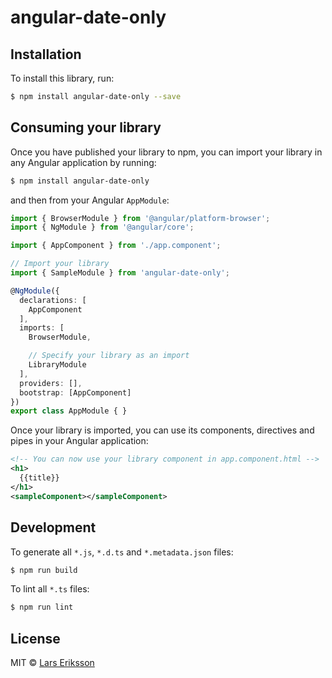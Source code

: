 # angular-date-only

## Installation

To install this library, run:

```bash
$ npm install angular-date-only --save
```

## Consuming your library

Once you have published your library to npm, you can import your library in any Angular application by running:

```bash
$ npm install angular-date-only
```

and then from your Angular `AppModule`:

```typescript
import { BrowserModule } from '@angular/platform-browser';
import { NgModule } from '@angular/core';

import { AppComponent } from './app.component';

// Import your library
import { SampleModule } from 'angular-date-only';

@NgModule({
  declarations: [
    AppComponent
  ],
  imports: [
    BrowserModule,

    // Specify your library as an import
    LibraryModule
  ],
  providers: [],
  bootstrap: [AppComponent]
})
export class AppModule { }
```

Once your library is imported, you can use its components, directives and pipes in your Angular application:

```xml
<!-- You can now use your library component in app.component.html -->
<h1>
  {{title}}
</h1>
<sampleComponent></sampleComponent>
```

## Development

To generate all `*.js`, `*.d.ts` and `*.metadata.json` files:

```bash
$ npm run build
```

To lint all `*.ts` files:

```bash
$ npm run lint
```

## License

MIT © [Lars Eriksson](mailto:erikssonlarsb@gmail.com)
